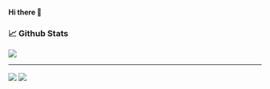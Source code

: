 #### Hi there 👋
### 📈 Github Stats
<img src="https://komarev.com/ghpvc/?username=mirzabekov00&label=Profile%20views&color=00acee&style=flat" />
<hr />
<div>
  <img align="center" src="https://github-readme-stats.vercel.app/api/top-langs/?username=mirzabekov00&hide=html,scss&bg_color=031a1f&title_color=bdddff&text_color=44a7c4&icon_color=0e6b7f" />
  <img align="center" src="https://github-readme-stats.vercel.app/api?username=mirzabekov00&show_icons=true&line_height=27&count_private=true&title_color=bdddff&text_color=1cd6ff&icon_color=ef8539&bg_color=031a1f"  />
</div>
